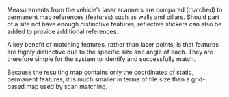 Measurements from the vehicle’s laser scanners are compared (matched) to permanent map references (features) such as walls and pillars. Should part of a site not have enough distinctive features, reflective stickers can also be added to provide additional references.

A key benefit of matching features, rather than laser points, is that features are highly distinctive due to the specific size and angle of each. They are therefore simple for the system to identify and successfully match.

Because the resulting map contains only the coordinates of static, permanent features, it is much smaller in terms of file size than a grid-based map used by scan matching.